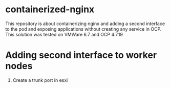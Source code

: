 # containerized-nginx

This repository is about containerizing nginx and adding a second interface to the pod and exposing applications without creating any service in OCP. This solution was tested on VMWare 6.7 and OCP 4.7.19

# Adding second interface to worker nodes

1. Create a trunk port in esxi
